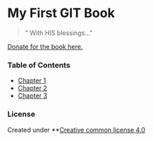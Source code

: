 # My First GIT Book
> " With HIS blessings..."

[Donate for the book here.](https://deepalikayande.blogspot.com/)

### Table of Contents
* [Chapter 1](ch1)
* [Chapter 2](ch2)
* [Chapter 3](ch3)


### License
Created under **[Creative common license 4.0](https://creativecommons.org/licenses/by/4.0/legalcode)


